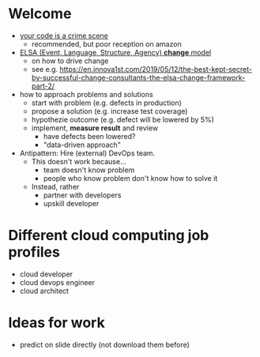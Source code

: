 # Welcome

- [your code is a crime scene](https://www.amazon.de/dp/B00ZB5XWBI/ref=dp-kindle-redirect?_encoding=UTF8&btkr=1)
  - recommended, but poor reception on amazon
- [ELSA (Event, Language, Structure, Agency) **change** model](https://dromologue.com/elsa/)
  - on how to drive change
  - see e.g. https://en.innova1st.com/2019/05/12/the-best-kept-secret-by-successful-change-consultants-the-elsa-change-framework-part-2/
- how to approach problems and solutions
  - start with problem (e.g. defects in production)
  - propose a solution (e.g. increase test coverage)
  - hypothezie outcome (e.g. defect will be lowered by 5%)
  - implement, **measure result** and review
    - have defects been lowered?
    - "data-driven approach"
- Antipattern: Hire (external) DevOps team.
  - This doesn't work because...
    - team doesn't know problem
    - people who know problem don't know how to solve it
  - Instead, rather
    - partner with developers
    - upskill developer

# Different cloud computing job profiles

- cloud developer
- cloud devops engineer
- cloud architect

# Ideas for work

- predict on slide directly (not download them before)